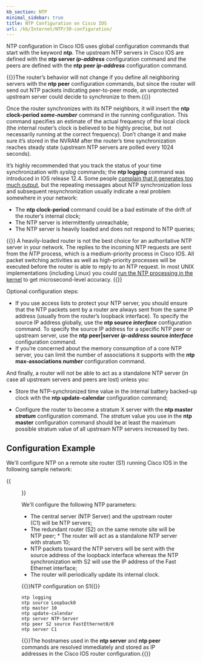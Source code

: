 ```yaml
---
kb_section: NTP
minimal_sidebar: true
title: NTP Configuration on Cisco IOS
url: /kb/Internet/NTP/30-configuration/
---
```

NTP configuration in Cisco IOS uses global configuration commands that start with the keyword **ntp**. The upstream NTP servers in Cisco IOS are defined with the **ntp server _ip-address_** configuration command and the peers are defined with the **ntp peer _ip-address_** configuration command.

{{<note>}}The router’s behavior will not change if you define all neighboring servers with the **ntp peer** configuration commands, but since the router will send out NTP packets indicating peer-to-peer mode, an unprotected upstream server could decide to synchronize to them.{{</note>}}

Once the router synchronizes with its NTP neighbors, it will insert the **ntp clock-period _some-number_** command in the running configuration. This command specifies an estimate of the actual frequency of the local clock (the internal router’s clock is believed to be highly precise, but not necessarily running at the correct frequency). Don’t change it and make sure it’s stored in the NVRAM after the router’s time synchronization reaches steady state (upstream NTP servers are polled every 1024 seconds).

It’s highly recommended that you track the status of your time synchronization with *syslog* commands; the **ntp logging** command was introduced in IOS release 12.4. Some people [complain that it generates too much output](http://blog.ipspace.net/2007/10/log-ntp-events.html), but the repeating messages about NTP synchronization loss and subsequent resynchronization usually indicate a real problem somewhere in your network:

* The **ntp clock-period** command could be a bad estimate of the drift of the router’s internal clock;
* The NTP server is intermittently unreachable;
* The NTP server is heavily loaded and does not respond to NTP queries;

{{<kb-detail>}}
A heavily-loaded router is not the best choice for an authoritative NTP server in your network. The replies to the incoming NTP requests are sent from the *NTP* process, which is a medium-priority process in Cisco IOS. All packet switching activities as well as high-priority processes will be executed before the router is able to reply to an NTP request. In most UNIX implementations (including Linux) you could [run the NTP processing in the kernel](http://www.cis.udel.edu/~mills/ntp/html/kern.html) to get microsecond-level accuracy.
{{</kb-detail>}}

Optional configuration steps:

* If you use access lists to protect your NTP server, you should ensure that the NTP packets sent by a router are always sent from the same IP address (usually from the router’s loopback interface). To specify the source IP address globally, use the **ntp source _interface_** configuration command. To specify the source IP address for a specific NTP peer or upstream server, use the **ntp peer|server _ip-address_ source _interface_** configuration command.
* If you’re concerned about the memory consumption of a core NTP server, you can limit the number of associations it supports with the **ntp max-associations _number_** configuration command.

And finally, a router will not be able to act as a standalone NTP server (in case all upstream servers and peers are lost) unless you:

* Store the NTP-synchronized time value in the internal battery backed-up clock with the **ntp update-calendar** configuration command;

* Configure the router to become a stratum X server with the **ntp master *stratum*** configuration command. The *stratum* value you use in the **ntp master** configuration command should be at least the maximum possible stratum value of all upstream NTP servers increased by two.

## Configuration Example

We'll configure NTP on a remote site router (S1) running Cisco IOS in the following sample network:

{{<figure src="../config-network.png" caption="Sample network using NTP synchronization">}}

We'll configure the following NTP parameters:

* The central server (NTP Server) and the upstream router (C1) will be NTP servers;
* The redundant router (S2) on the same remote site will be NTP peer;
* The router will act as a standalone NTP server with stratum 10;
* NTP packets toward the NTP servers will be sent with the source address of the loopback interface whereas the NTP synchronization with S2 will use the IP address of the Fast Ethernet interface;
* The router will periodically update its internal clock.

{{<cc>}}NTP configuration on S1{{</cc>}}
```
ntp logging
ntp source Loopback0
ntp master 10
ntp update-calendar
ntp server NTP-Server
ntp peer S2 source FastEthernet0/0
ntp server C1
```

{{<note>}}The hostnames used in the **ntp server** and **ntp peer** commands are resolved immediately and stored as IP addresses in the Cisco IOS router configuration.{{</note>}}
